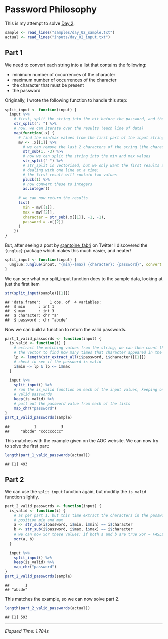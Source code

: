 # Password Philosophy



This is my attempt to solve [Day 2](https://adventofcode.com/2020/day/2).


```r
sample <- read_lines("samples/day_02_sample.txt")
actual <- read_lines("inputs/day_02_input.txt")
```

## Part 1

We need to convert each string into a list that contains the following:

-   minimum number of occurrences of the character
-   maximum number of occurrences of the character
-   the character that must be present
-   the password

Originally, I wrote the following function to handle this step:


```r
split_input <- function(input) {
  input %>%
    # first, split the string into the bit before the password, and the password
    str_split(": ") %>%
    # now, we can iterate over the results (each line of data)
    map(function(.x) {
      # find the min/max values from the first part of the input string .x
      mv <- .x[[1]] %>%
        # we can remove the last 2 characters of the string (the character)
        str_sub(1, -3) %>%
        # now we can split the string into the min and max values
        str_split("-") %>%
        # str_split is vectorised, but we only want the first results as we are 
        # dealing with one line at a time:
        # the first result will contain two values
        pluck(1) %>%
        # now convert these to integers
        as.integer()
      
      # we can now return the results
      list(
        min = mv[[1]],
        max = mv[[2]],
        character = str_sub(.x[[1]], -1, -1),
        password = .x[[2]]
      )
    })
}
```

But, after seeing a post by [\@antoine_fabri](https://twitter.com/antoine_fabri/status/1334197196795879426) on Twitter I discovered the `{unglue}` package which makes this much easier, and neater!


```r
split_input <- function(input) {
  unglue::unglue(input, "{min}-{max} {character}: {password}", convert = TRUE)
}
```

We can see what our split_input function does to the sample data, looking at just the first item


```r
str(split_input(sample)[[1]])
```

```
## 'data.frame':	1 obs. of  4 variables:
##  $ min      : int 1
##  $ max      : int 3
##  $ character: chr "a"
##  $ password : chr "abcde"
```

Now we can build a function to return the valid passwords.


```r
part_1_valid_passwords <- function(input) {
  is_valid <- function(i) {
    # extract the matching values from the string, we can then count the size of
    # the vector to find how many times that character appeared in the string
    lp <- length(str_extract_all(i$password, i$character)[[1]])
    # check to see if the password is valid
    i$min <= lp & lp <= i$max
  }
  
  input %>%
    split_input() %>%
    # run the is_valid function on each of the input values, keeping only the
    # valid passwords
    keep(is_valid) %>%
    # pull out the password value from each of the lists
    map_chr("password")
}
part_1_valid_passwords(sample)
```

```
##           1           3 
##     "abcde" "ccccccccc"
```

This matches with the example given on the AOC website. We can now try to solve the first part:


```r
length(part_1_valid_passwords(actual))
```

```
## [1] 493
```

## Part 2

We can use the `split_input` function again, but modifiy the `is_valid` function slightly.


```r
part_2_valid_passwords <- function(input) {
  is_valid <- function(i) {
    # as per part 1, but this time extract the characters in the password at
    # position min and max
    a <- str_sub(i$password, i$min, i$min) == i$character
    b <- str_sub(i$password, i$max, i$max) == i$character
    # we can now xor these values: if both a and b are true xor = FASLE
    xor(a, b)
  }
  
  input %>%
    split_input() %>%
    keep(is_valid) %>%
    map_chr("password")
}
part_2_valid_passwords(sample)
```

```
##       1 
## "abcde"
```

This matches the example, so we can now solve part 2.


```r
length(part_2_valid_passwords(actual))
```

```
## [1] 593
```

---

*Elapsed Time: 1.784s*
